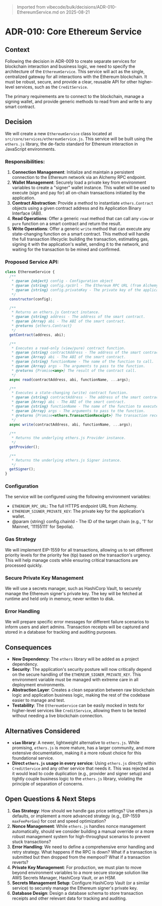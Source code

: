 > Imported from vibecode/bulk/decisions/ADR-010-EthereumService.md on 2025-08-21

# ADR-010: Core Ethereum Service

## Context
Following the decision in ADR-009 to create separate services for blockchain interaction and business logic, we need to specify the architecture of the `EthereumService`. This service will act as the single, centralized gateway for all interactions with the Ethereum blockchain. It must be robust, secure, and provide a clear, reusable API for other higher-level services, such as the `CreditService`.

The primary requirements are to connect to the blockchain, manage a signing wallet, and provide generic methods to read from and write to any smart contract.

## Decision
We will create a new `EthereumService` class located at `src/core/services/ethereumService.js`. This service will be built using the `ethers.js` library, the de-facto standard for Ethereum interaction in JavaScript environments.

### Responsibilities:
1.  **Connection Management**: Initialize and maintain a persistent connection to the Ethereum network via an Alchemy RPC endpoint.
2.  **Wallet Management**: Securely load a private key from environment variables to create a "signer" wallet instance. This wallet will be used to execute (sign and pay for) all on-chain transactions initiated by the application.
3.  **Contract Abstraction**: Provide a method to instantiate `ethers.Contract` objects using a given contract address and its Application Binary Interface (ABI).
4.  **Read Operations**: Offer a generic `read` method that can call any `view` or `pure` function on a smart contract and return the result.
5.  **Write Operations**: Offer a generic `write` method that can execute any state-changing function on a smart contract. This method will handle the full transaction lifecycle: building the transaction, estimating gas, signing it with the application's wallet, sending it to the network, and waiting for the transaction to be mined and confirmed.

### Proposed Service API:
```javascript
class EthereumService {
  /**
   * @param {object} config - Configuration object
   * @param {string} config.rpcUrl - The Ethereum RPC URL (from Alchemy)
   * @param {string} config.privateKey - The private key of the application's signer wallet
   */
  constructor(config);

  /**
   * Returns an ethers.js Contract instance.
   * @param {string} address - The address of the smart contract.
   * @param {Array} abi - The ABI of the smart contract.
   * @returns {ethers.Contract}
   */
  getContract(address, abi);

  /**
   * Executes a read-only (view/pure) contract function.
   * @param {string} contractAddress - The address of the smart contract.
   * @param {Array} abi - The ABI of the smart contract.
   * @param {string} functionName - The name of the function to call.
   * @param {Array} args - The arguments to pass to the function.
   * @returns {Promise<any>} The result of the contract call.
   */
  async read(contractAddress, abi, functionName, ...args);

  /**
   * Executes a state-changing (write) contract function.
   * @param {string} contractAddress - The address of the smart contract.
   * @param {Array} abi - The ABI of the smart contract.
   * @param {string} functionName - The name of the function to execute.
   * @param {Array} args - The arguments to pass to the function.
   * @returns {Promise<ethers.TransactionReceipt>} The transaction receipt after it's confirmed.
   */
  async write(contractAddress, abi, functionName, ...args);
  
  /**
   * Returns the underlying ethers.js Provider instance.
   */
  getProvider();

  /**
   * Returns the underlying ethers.js Signer instance.
   */
  getSigner();
}
```

### Configuration
The service will be configured using the following environment variables:
-   `ETHEREUM_RPC_URL`: The full HTTPS endpoint URL from Alchemy.
-   `ETHEREUM_SIGNER_PRIVATE_KEY`: The private key for the application's wallet.
- @param {string} config.chainId - The ID of the target chain (e.g., '1' for Mainnet, '11155111' for Sepolia).

### Gas Strategy
We will implement EIP-1559 for all transactions, allowing us to set different priority levels for the priority fee (tip) based on the transaction's urgency. This will help manage costs while ensuring critical transactions are processed quickly.

### Secure Private Key Management
We will use a secrets manager, such as HashiCorp Vault, to securely manage the Ethereum signer's private key. The key will be fetched at runtime and held only in memory, never written to disk.

### Error Handling
We will prepare specific error messages for different failure scenarios to inform users and alert admins. Transaction receipts will be captured and stored in a database for tracking and auditing purposes.

## Consequences
-   **New Dependency**: The `ethers` library will be added as a project dependency.
-   **Security**: The application's security posture will now critically depend on the secure handling of the `ETHEREUM_SIGNER_PRIVATE_KEY`. This environment variable must be managed with extreme care in all deployment environments.
-   **Abstraction Layer**: Creates a clean separation between raw blockchain logic and application business logic, making the rest of the codebase easier to manage and test.
-   **Testability**: The `EthereumService` can be easily mocked in tests for higher-level services like `CreditService`, allowing them to be tested without needing a live blockchain connection.

## Alternatives Considered
-   **`viem` library**: A newer, lightweight alternative to `ethers.js`. While promising, `ethers.js` is more mature, has a larger community, and more extensive documentation, making it a more robust choice for this foundational service.
-   **Direct `ethers.js` usage in every service**: Using `ethers.js` directly within `CreditService` and any other service that needs it. This was rejected as it would lead to code duplication (e.g., provider and signer setup) and tightly couple business logic to the `ethers.js` library, violating the principle of separation of concerns.

## Open Questions & Next Steps
1.  **Gas Strategy**: How should we handle gas price settings? Use ethers.js defaults, or implement a more advanced strategy (e.g., EIP-1559 `maxFeePerGas`) for cost and speed optimization?
2.  **Nonce Management**: While `ethers.js` handles nonce management automatically, should we consider building a manual override or a more robust management system for high-throughput scenarios to prevent stuck transactions?
3.  **Error Handling**: We need to define a comprehensive error handling and retry strategy. What happens if the RPC is down? What if a transaction is submitted but then dropped from the mempool? What if a transaction reverts?
4.  **Private Key Management**: For production, we must plan to move beyond environment variables to a more secure storage solution like AWS Secrets Manager, HashiCorp Vault, or an HSM.
5.  **Secrets Management Setup**: Configure HashiCorp Vault (or a similar service) to securely manage the Ethereum signer's private key.
6.  **Database Design**: Design a database schema to store transaction receipts and other relevant data for tracking and auditing. 